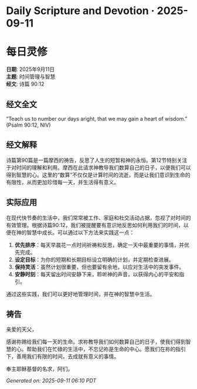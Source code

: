 # Daily Scripture and Devotion · 2025-09-11

# 每日灵修

**日期**: 2025年9月11日  
**主题**: 时间管理与智慧  
**经文**: 诗篇 90:12

## 经文全文

“Teach us to number our days aright, that we may gain a heart of wisdom.” (Psalm 90:12, NIV)

## 经文解释

诗篇第90篇是一篇摩西的祷告，反思了人生的短暂和神的永恒。第12节特别关注于对时间的理解和利用。摩西在此请求神教导我们数算自己的日子，以便我们可以得到智慧的心。这里的“数算”不仅仅是计算时间的流逝，而是让我们意识到生命的有限性，从而更加珍惜每一天，并生活得有意义。

## 实际应用

在现代快节奏的生活中，我们常常被工作、家庭和社交活动占据，忽视了对时间的有效管理。根据诗篇90:12，我们被提醒要有意识地反思如何利用我们的时间，以便在神的智慧中成长。可以通过以下方法来实践这一点：

1. **优先排序**：每天早晨花一点时间祈祷和反思，确定一天中最重要的事情，并优先完成。
2. **设定目标**：为你的短期和长期目标设立明确的计划，并定期检查进展。
3. **保持灵活**：虽然计划很重要，但也要留有余地，以应对生活中的突发事件。
4. **安静时刻**：每天留出时间安静下来，聆听神的声音，以获得内心的平安和指引。

通过这些实践，我们可以更好地管理时间，并在神的智慧中生活。

## 祷告

亲爱的天父，

感谢祢赐给我们每一天的生命。求祢教导我们如何数算自己的日子，使我们得到智慧的心。帮助我们在忙碌的生活中，不忘记祢是生命的中心。愿我们在祢的指引下，善用我们有限的时间，去成就有意义的事情。

奉主耶稣基督的名求，阿们。

_Generated on: 2025-09-11 06:10 PDT_
